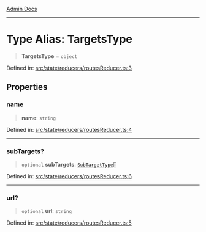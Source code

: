 [Admin Docs](/)

---

# Type Alias: TargetsType

> **TargetsType** = `object`

Defined in: [src/state/reducers/routesReducer.ts:3](https://github.com/PalisadoesFoundation/talawa-admin/blob/main/src/state/reducers/routesReducer.ts#L3)

## Properties

### name

> **name**: `string`

Defined in: [src/state/reducers/routesReducer.ts:4](https://github.com/PalisadoesFoundation/talawa-admin/blob/main/src/state/reducers/routesReducer.ts#L4)

---

### subTargets?

> `optional` **subTargets**: [`SubTargetType`](SubTargetType.md)[]

Defined in: [src/state/reducers/routesReducer.ts:6](https://github.com/PalisadoesFoundation/talawa-admin/blob/main/src/state/reducers/routesReducer.ts#L6)

---

### url?

> `optional` **url**: `string`

Defined in: [src/state/reducers/routesReducer.ts:5](https://github.com/PalisadoesFoundation/talawa-admin/blob/main/src/state/reducers/routesReducer.ts#L5)
